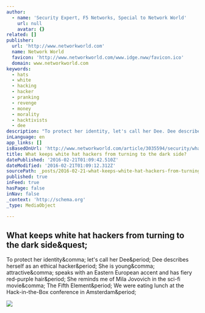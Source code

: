 ```yaml
---
author:
  - name: 'Security Expert, F5 Networks, Special to Network World'
    url: null
    avatar: {}
related: []
publisher:
  url: 'http://www.networkworld.com'
  name: Network World
  favicon: 'http://www.networkworld.com/www.idge.nww/favicon.ico'
  domain: www.networkworld.com
keywords:
  - hats
  - white
  - hacking
  - hacker
  - pranking
  - revenge
  - money
  - morality
  - hacktivists
  - dee
description: "To protect her identity, let's call her Dee. Dee describes herself as an ethical hacker. She is young, attractive, speaks with an Eastern European accent and has fiery red-purple hair. She reminds me of Mila Jovovich in the sci-fi movie, The Fifth Element. We were eating lunch at the Hack-in-the-Box conference in Amsterdam."
inLanguage: en
app_links: []
isBasedOnUrl: 'http://www.networkworld.com/article/3035594/security/what-keeps-white-hat-hackers-from-turning-to-the-dark-side.html#tk.rss_all'
title: What keeps white hat hackers from turning to the dark side?
datePublished: '2016-02-21T01:09:42.510Z'
dateModified: '2016-02-21T01:09:12.312Z'
sourcePath: _posts/2016-02-21-what-keeps-white-hat-hackers-from-turning-to-the-dark-side.md
published: true
inFeed: true
hasPage: false
inNav: false
_context: 'http://schema.org'
_type: MediaObject

---
```

<article style=""><h1>What keeps white hat hackers from turning to the dark side&amp;quest;</h1><p>To protect her identity&amp;comma; let's call her Dee&amp;period; Dee describes herself as an ethical hacker&amp;period; She is young&amp;comma; attractive&amp;comma; speaks with an Eastern European accent and has fiery red-purple hair&amp;period; She reminds me of Mila Jovovich in the sci-fi movie&amp;comma; The Fifth Element&amp;period; We were eating lunch at the Hack-in-the-Box conference in Amsterdam&amp;period;</p><img src="http://images.techhive.com/images/article/2016/02/021916-tech-1-100645853-large.idge.jpg" /></article>